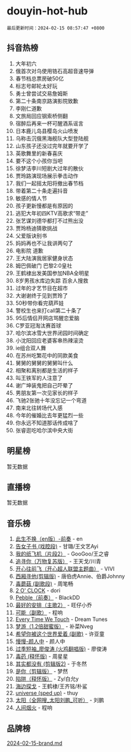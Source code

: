 # douyin-hot-hub

`最后更新时间：2024-02-15 08:57:47 +0800`

## 抖音热榜

1. 大年初六
1. 俄首次对乌使用锆石高超音速导弹
1. 春节档总票房破50亿
1. 标志号邮轮太好玩
1. 勇士曾尝试交易詹姆斯
1. 第二十条南京路演影院致歉
1. 李刚仁道歉
1. 文旅局回应钢索桥侧翻
1. 宿醉后再来一杯可醒酒系谣言
1. 日本鹿儿岛县樱岛火山喷发
1. 乌称击沉俄黑海舰队大型登陆舰
1. 山东孩子还没过完年就要开学了
1. 英歌舞里的新春喜庆
1. 要不这个小孩你当吧
1. 徐梦洁李川短剧大过年的散伙
1. 贾玲路演现场展示拳击动作
1. 我们一起摇太阳将撤出春节档
1. 带着第二十条走遍抖音
1. 敏感的情人节
1. 孩子更新慢都是有原因的
1. 逃犯大年初四KTV高歌求“带走”
1. 张艺谋刘德华都打不过熊出没
1. 贾玲杨迪猜歌挑战
1. 父爱版诀别书
1. 妈妈再也不让我讲两句了
1. 电影院 道歉
1. 王大陆演我居家健身状态
1. 姆巴佩破门 巴黎2:0皇社
1. 王鹤棣出发美国参加NBA全明星
1. 8岁男孩水库边失踪 百余人搜救
1. 过年的才艺节目在超市
1. 大谢谢终于见到贾玲了
1. 50秒带你看完葫芦娃
1. 警校生也来打call第二十条了
1. 95后情侣开网店骂醒恋爱脑
1. C罗亚冠淘汰赛首球
1. 哈尔滨冰雪大世界闭园时间确定
1. 小沈阳回应老婆客串热辣滚烫
1. ie组合双人舞
1. 在苏州吃繁花中的同款美食
1. 舅舅的舅舅的舅舅叫什么
1. 相聚和离别都是生活的样子
1. 叫王铁军的人注意了
1. 谢广坤装鬼把自己吓晕了
1. 男朋友第一次见家长的样子
1. 飞驰2张驰十年没忘记一个弯道
1. 南来北往转场代入感
1. 今年的催婚比去年更猛烈一些
1. 你永远不知道那话传成啥了
1. 张睿逛吃哈尔滨中央大街

## 明星榜

暂无数据

## 直播榜

暂无数据

## 音乐榜

1. [此生不换（en版）-前奏](https://sf6-cdn-tos.douyinstatic.com/obj/tos-cn-ve-2774/oMDvUGwhKrKYDEqXiMYEwxZqBWIJFA92CiLAO) - en
1. [告女子书 (戏腔段)](https://sf5-hl-cdn-tos.douyinstatic.com/obj/tos-cn-ve-2774/osCCzFxWgstBDi92ZfBB4ht7gQENBmQMAl0eI6) - 甘璐/王文艺Ayi
1. [我的纸飞机（片段2）](https://sf5-hl-cdn-tos.douyinstatic.com/obj/tos-cn-ve-2774/oM2ZrKcg2CD5AeRB2gkeXOFB1IxAGJdZPazYHf) - GooGoo/王之睿
1. [追寻你（万物复苏版）](https://sf5-hl-cdn-tos.douyinstatic.com/obj/tos-cn-ve-2774/oYeAZJsbjIDit9APmBg8u6uDUQnHmoCf3gbo74) - 王天戈/川青
1. [开心往前飞（开心超人联盟主题曲）](https://sf5-hl-cdn-tos.douyinstatic.com/obj/tos-cn-ve-2774/9d8fb7c82cf1421fb93a9fe925275e0a) - VIVI
1. [西厢寻他(剪辑版)](https://sf3-cdn-tos.douyinstatic.com/obj/tos-cn-ve-2774/oUsAVfAQKlRNxEv5qxvIB8o5qmIWUcXbzJKJhw) - 唐伯虎Annie、伯爵Johnny
1. [毒蘑菇 (副歌段)](https://sf6-cdn-tos.douyinstatic.com/obj/tos-cn-ve-2774/ocDEUsfdLjxnlFXtfogBCiQCEqYB7QZgZ8VViM) - 周笔畅
1. [2 O' CLOCK](https://sf6-cdn-tos.douyinstatic.com/obj/tos-cn-ve-2774/oIUBICeqlYQHTigCBOnCMlwBZJkgiBjt1oDfbg) - dori
1. [Pebble（前奏）](https://sf5-hl-cdn-tos.douyinstatic.com/obj/tos-cn-ve-2774/5e6913036e674b34b92df6abd1361f00) - BlackDD
1. [最好的安排（主歌2）](https://sf6-cdn-tos.douyinstatic.com/obj/tos-cn-ve-2774/oMMZX1DuHpMwgoDztBmZswgQnbCeeANZxBHkFY) - 旺仔小乔
1. [可能（副歌）](https://sf5-hl-cdn-tos.douyinstatic.com/obj/tos-cn-ve-2774/cde1731888894259b333569393c2fb51) - 程响
1. [Every Time We Touch](https://sf5-hl-cdn-tos.douyinstatic.com/obj/tos-cn-ve-2774/ogN6lUKQeBBfEVhIOMikG1CcJjugxk1tztZyhP) - Dream Tunes
1. [梦游（1.2倍甜蜜版）](https://sf5-hl-cdn-tos.douyinstatic.com/obj/tos-cn-ve-2774/o4gyAUm8hwufoEABmwVIiQtHsFuGzAEEWtNMzo) - 补菜Nveg
1. [希望你被这个世界爱着 (副歌)](https://sf6-cdn-tos.douyinstatic.com/obj/tos-cn-ve-2774/oUHCmWQfZlE3QQBKBeD8rCFLpJzPgCpImhsxMt) - 许亚童
1. [慢慢-颜人中](https://sf5-hl-cdn-tos.douyinstatic.com/obj/tos-cn-ve-2774/ocjHNfBXdBxQNC8ZGAeoLMFTUgtBg8bkExunDC) - 颜人中
1. [过季短袖_廖俊涛 (火鸡翻唱版)](https://sf3-cdn-tos.douyinstatic.com/obj/tos-cn-ve-2774/ogQVJl0tRBKxQgZji7YClFEBrVDeHpPTWfCZbQ) - 廖俊涛
1. [毒药 (释怀版)](https://sf5-hl-cdn-tos.douyinstatic.com/obj/tos-cn-ve-2774/oYILMEAzspdZBIzy4frJNB8ZHPHWAhiwowd4Ad) - 周星星
1. [其实都没有 (剪辑版2)](https://sf3-cdn-tos.douyinstatic.com/obj/tos-cn-ve-2774/oEBNQenHZtBhxYjGgUDQk0BCHTigQafgFlbQ7k) - 于冬然
1. [是你（剪辑版）](https://sf5-hl-cdn-tos.douyinstatic.com/obj/tos-cn-ve-2774/46019dae783c4c969944217fe1cfafc4) - 梦然
1. [陷阱（释怀版）](https://sf5-hl-cdn-tos.douyinstatic.com/obj/tos-cn-ve-2774/oE8C21LeZrzKLDFfQYgMzx4GAIHageG5IzayY7) - Zy/白允y
1. [海边探戈](https://sf5-hl-cdn-tos.douyinstatic.com/obj/tos-cn-ve-2774/os9gE0VQCGqt6VQkZDyBBYvfSDY0QFe3vVmubn) - 王鹤棣/王齐铭/朴鲨
1. [universe (sped up)](https://sf6-cdn-tos.douyinstatic.com/obj/tos-cn-ve-2774/oIQnurQLDCsdYeegkM4CKuVb23MZBXtX6QB8bv) - thuy
1. [太阳（全网搜_太阳刘鹏_可听）](https://sf6-cdn-tos.douyinstatic.com/obj/tos-cn-ve-2774/ogWbyIQnlBFImVbeDocRdCIYtBHlbJXgfZMvgz) - 刘鹏
1. [人间烟火](https://sf6-cdn-tos.douyinstatic.com/obj/tos-cn-ve-2774/947983139f35446684610238bba8e7a9) - 程响

## 品牌榜

[2024-02-15-brand.md](2024-02-15-brand.md)
